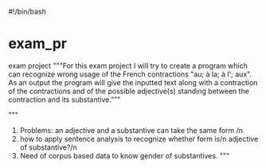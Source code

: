 #!/bin/bash
# exam_pr
exam project
"""For this exam project I will try to create a program which can recognize wrong usage of the French contractions "au; à la; à l'; aux". As an output the program will give the inputted text along with a contraction of the contractions and of the possible adjective(s) standing between the contraction and its substantive."""

"""
1) Problems: an adjective and a substantive can take the same form /n
2) how to apply sentence analysis to recognize whether form is/n adjective of substantive?/n
3) Need of corpus based data to know gender of substantives.
"""

